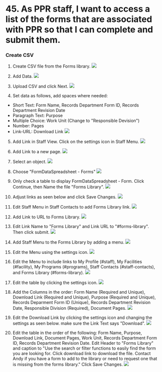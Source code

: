 # 45. As PPR staff, I want to access a list of the forms that are associated with PPR so that I can complete and submit them.

### Create CSV
1. Create CSV file from the Forms library.
   ![](images/45/01.PNG)

2. Add Data.
   ![](images/45/02.PNG)

3. Upload CSV and click Next.
   ![](images/45/03.PNG)

4. Set data as follows, add spaces where needed:
- Short Text: Form Name, Records Department Form ID, Records Department Revision Date
- Paragraph Text: Purpose
- Multiple Choice: Work Unit (Change to "Responsible Devision")
- Number: Pages
- Link-URL: Download Link
  ![](images/45/04.PNG)

5. Add Link in Staff View. Click on the settings icon in Staff Menu.
   ![](images/45/05.PNG)

6. Add Link to a new page.
   ![](images/45/06.PNG)

7. Select an object.
   ![](images/45/22.PNG)

8. Choose "FormDataSpreadsheet - Forms"
   ![](images/45/23.PNG)

9. Only check a table to display FormDataSpreadsheet - Form. Click Continue, then Name the file "Forms Library".
   ![](images/45/24.PNG)

10. Adjust links as seen below and click Save Changes.
   ![](images/45/08.PNG)

11. Edit Staff Menu in Staff Contacts to add Forms Library link.
   ![](images/45/10.PNG)

12. Add Link to URL to Forms Library.
   ![](images/45/11.PNG)

13. Edit Link Name to "Forms Library" and Link URL to "#forms-library". Then click submit.
   ![](images/45/12.PNG)

14. Add Staff Menu to the Forms Library by adding a menu. 
   ![](images/45/14.PNG)

15. Edit the Menu using the settings icon.
   ![](images/45/15.PNG)

16. Edit the Menu to include links to My Profile (#staff), My Facilities (#facility), My Programs (#programs), Staff Contacts (#staff-contacts), and Forms Library (#forms-library).
   ![](images/45/16.PNG)

17. Edit the table by clicking the settings icon.
   ![](images/45/21.PNG)

18. Add the Columns in the order: Form Name (Required and Unique), Download Link (Required and Unique), Purpose (Required and Unique), Records Deparment Form ID (Unique), Records Department Revision Date, Responsible Division (Required), Document Pages.
   ![](images/45/27.PNG)

19. Edit the Download Link by clicking the settings icon and changing the settings as seen below. make sure the Link Text says "Download".
   ![](images/45/26.PNG)

20. Edit the table in the order of the following: Form Name, Purpose, Download Link, Document Pages, Work Unit, Records Department Form ID, Records Department Revision Date. Edit Header to "Forms Library" and caption to "Use the search or filter functions to easily find the form you are looking for.  Click download link to download the file.  Contact Andy if you have a form to add to the library or need to request one that is missing from the forms library." Click Save Changes.
   ![](images/45/28.PNG)
